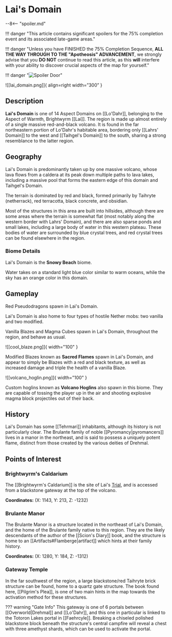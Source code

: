 # Lai's Domain

--8<-- "spoiler.md"

!!! danger "This article contains significant spoilers for the 75% completion event and its associated late-game areas."

!!! danger "Unless you have FINISHED the 75% Completion Sequence, **ALL THE WAY THROUGH TO THE "Apotheosis" ADVANCEMENT**, we strongly advise that you **DO NOT** continue to read this article, as this **will** interfere with your ability to discover crucial aspects of the map for yourself."

!!! danger "![Spoiler Door](/assets/img/spoiler_door.png)"

![[lai_domain.png]]{ align=right width=”300” }

## Description

**Lai's Domain** is one of 14 Aspect Domains on [[Lo'Dahr]], belonging to the Aspect of Warmth, Brightwyrm [[Lai]]. The region is made up almost entirely of a single massive red-and-black volcano. It is found in the far northeastern portion of Lo'Dahr's habitable area, bordering only [[Lahrs' Domain]] to the west and [[Taihgel's Domain]] to the south, sharing a strong resemblance to the latter region.

## Geography

Lai's Domain is predominantly taken up by one massive volcano, whose lava flows from a caldera at its peak down multiple paths to lava lakes, including a massive pool that forms the eastern edge of this domain and Taihgel's Domain. 

The terrain is dominated by red and black, formed primarily by Taihryte (netherrack), red terracotta, black concrete, and obsidian. 

Most of the structures in this area are built into hillsides, although there are some areas where the terrain is somewhat flat (most notably along the western border with Lahrs' Domain), and there are also sparse ponds and small lakes, including a large body of water in this western plateau. These bodies of water are surrounded by blue crystal trees, and red crystal trees can be found elsewhere in the region.

### Biome Details

Lai's Domain is the **Snowy Beach** biome.

Water takes on a standard light blue color similar to warm oceans, while the sky has an orange color in this domain.

## Gameplay

Red Pseudodragons spawn in Lai's Domain.

Lai's Domain is also home to four types of hostile Nether mobs: two vanilla and two modified.

Vanilla Blazes and Magma Cubes spawn in Lai's Domain, throughout the region, and behave as usual.

![[cool_blaze.png]]{ width="100" }

Modified Blazes known as **Sacred Flames** spawn in Lai's Domain, and appear to simply be Blazes with a red and black texture, as well as increased damage and triple the health of a vanilla Blaze.

![[volcano_hoglin.png]]{ width="100" }

Custom hoglins known as **Volcano Hoglins** also spawn in this biome. They are capable of tossing the player up in the air and shooting explosive magma block projectiles out of their back.

## History

Lai's Domain has some [[Tehrmari]] inhabitants, although its history is not particularly clear. The Brulante family of noble [[Pyromancy|pyromancers]] lives in a manor in the northeast, and is said to possess a uniquely potent flame, distinct from those created by the various deities of Drehmal.

## Points of Interest

### Brightwyrm's Caldarium

The [[Brightwyrm's Caldarium]] is the site of Lai's [Trial](/World/Post-75_Area/Points_of_Interest/Trials/), and is accessed from a blackstone gateway at the top of the volcano.

**Coordinates:** (X: 1143, Y: 213, Z: -1232)

### Brulante Manor

The Brulante Manor is a structure located in the northeast of Lai's Domain, and the home of the Brulante family native to this region. They are the likely descendants of the author of the [[Scion's Diary]] book, and the structure is home to an [[Artifacts#Flamberge|artifact]] which hints at their family history.

**Coordinates:** (X: 1280, Y: 184, Z: -1312)

### Gateway Temple

In the far southwest of the region, a large blackstone/red Taihryte brick structure can be found, home to a quartz gate structure. The book found here, [[Pilgrim's Plea]], is one of two main hints in the map towards the activation method for these structures.

??? warning "Gate Info"
    This gateway is one of 6 portals between [[Overworld|Drehmal]] and [[Lo'Dahr]], and this one in particular is linked to the Totoron Lakes portal in [[Faehrcyle]]. Breaking a chiseled polished blackstone block beneath the structure's central campfire will reveal a chest with three amethyst shards, which can be used to activate the portal.